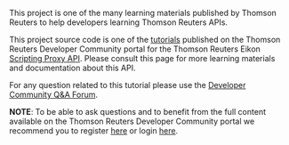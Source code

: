 This project is one of the many learning materials published by Thomson Reuters to help developers learning Thomson Reuters APIs.

This project source code is one of the [tutorials](https://developers.thomsonreuters.com/eikon-apis/eikon-web-and-scripting-apis-limited-access/learning?content=14707&type=learning_material_item) published on the Thomson Reuters Developer Community portal for the Thomson Reuters Eikon [Scripting Proxy API](https://developers.thomsonreuters.com/eikon-apis/eikon-web-and-scripting-apis-limited-access). Please consult this page for more learning materials and documentation about this API.

For any question related to this tutorial please use the [Developer Community Q&A Forum](https://community.developers.thomsonreuters.com/spaces/92/view.html).

**NOTE**: To be able to ask questions and to benefit from the full content available on the Thomson Reuters Developer Community portal we recommend you to register [here](https://developers.thomsonreuters.com/iam/register) or login [here](https://developers.thomsonreuters.com/iam/login).
